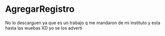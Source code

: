 # AgregarRegistro
No lo descarguen ya que es un trabajo q me mandaron de mi instituto y esta hasta las wuebas XD yo se los adverti 
